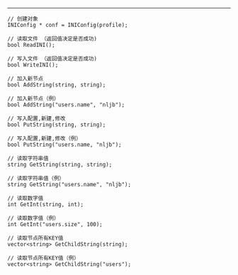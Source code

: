 -----------------

	// 创建对象
	INIConfig * conf = INIConfig(profile);

	// 读取文件 （返回值决定是否成功)
	bool ReadINI();

	// 写入文件 （返回值决定是否成功)
	bool WriteINI();

	// 加入新节点
	bool AddString(string, string);

	// 加入新节点（例）
	bool AddString("users.name", "nljb");

	// 写入配置,新建,修改
	bool PutString(string, string);

	// 写入配置,新建,修改（例）
	bool PutString("users.name, "nljb");

	// 读取字符串值
	string GetString(string, string);

	// 读取字符串值（例）
	string GetString("users.name", "nljb");

	// 读取数字值
	int GetInt(string, int);

	// 读取数字值（例）
	int GetInt("users.size", 100);

	// 读取节点所有KEY值
	vector<string> GetChildString(string);

	// 读取节点所有KEY值（例）
	vector<string> GetChildString("users");
